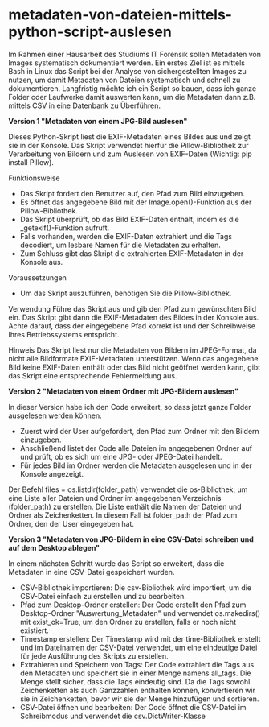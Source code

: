 # metadaten-von-dateien-mittels-python-script-auslesen
Im Rahmen einer Hausarbeit des Studiums IT Forensik sollen Metadaten von Images systematisch dokumentiert werden. Ein erstes Ziel ist es mittels Bash in Linux das Script bei der Analyse von sichergestellten Images zu nutzen, um damit Metadaten von Dateien systematisch und schnell zu dokumentieren. Langfristig möchte ich ein Script so bauen, dass ich ganze Folder oder Laufwerke damit auswerten kann, um die Metadaten dann z.B. mittels CSV in eine Datenbank zu Überführen.

<b>Version 1 "Metadaten von einem JPG-Bild auslesen"</b><br/>

Dieses Python-Skript liest die EXIF-Metadaten eines Bildes aus und zeigt sie in der Konsole. Das Skript verwendet hierfür die Pillow-Bibliothek zur Verarbeitung von Bildern und zum Auslesen von EXIF-Daten (Wichtig: pip install Pillow).

Funktionsweise
- Das Skript fordert den Benutzer auf, den Pfad zum Bild einzugeben.
- Es öffnet das angegebene Bild mit der Image.open()-Funktion aus der Pillow-Bibliothek.
- Das Skript überprüft, ob das Bild EXIF-Daten enthält, indem es die _getexif()-Funktion aufruft.
- Falls vorhanden, werden die EXIF-Daten extrahiert und die Tags decodiert, um lesbare Namen für die Metadaten zu erhalten.
- Zum Schluss gibt das Skript die extrahierten EXIF-Metadaten in der Konsole aus.

Voraussetzungen
- Um das Skript auszuführen, benötigen Sie die Pillow-Bibliothek.

Verwendung
Führe das Skript aus und gib den Pfad zum gewünschten Bild ein. Das Skript gibt dann die EXIF-Metadaten des Bildes in der Konsole aus. Achte darauf, dass der eingegebene Pfad korrekt ist und der Schreibweise Ihres Betriebssystems entspricht.

Hinweis
Das Skript liest nur die Metadaten von Bildern im JPEG-Format, da nicht alle Bildformate EXIF-Metadaten unterstützen. Wenn das angegebene Bild keine EXIF-Daten enthält oder das Bild nicht geöffnet werden kann, gibt das Skript eine entsprechende Fehlermeldung aus.

<b>Version 2 "Metadaten von einem Ordner mit JPG-Bildern auslesen"</b><br/>

In dieser Version habe ich den Code erweitert, so dass jetzt ganze Folder ausgelesen werden können. 
- Zuerst wird der User aufgefordert, den Pfad zum Ordner mit den Bildern einzugeben. 
- Anschließend listet der Code alle Dateien im angegebenen Ordner auf und prüft, ob es sich um eine JPG- oder JPEG-Datei handelt. 
- Für jedes Bild im Ordner werden die Metadaten ausgelesen und in der Konsole angezeigt.

Der Befehl files = os.listdir(folder_path) verwendet die os-Bibliothek, um eine Liste aller Dateien und Ordner im angegebenen Verzeichnis (folder_path) zu erstellen. Die Liste enthält die Namen der Dateien und Ordner als Zeichenketten. In diesem Fall ist folder_path der Pfad zum Ordner, den der User eingegeben hat.

<b>Version 3 "Metadaten von JPG-Bildern in eine CSV-Datei schreiben und auf dem Desktop ablegen"</b><br/>

In einem nächsten Schritt wurde das Script so erweitert, dass die Metadaten in eine CSV-Datei gespeichert wurden.

- CSV-Bibliothek importieren: Die csv-Bibliothek wird importiert, um die CSV-Datei einfach zu erstellen und zu bearbeiten.
- Pfad zum Desktop-Ordner erstellen: Der Code erstellt den Pfad zum Desktop-Ordner "Auswertung_Metadaten" und verwendet os.makedirs() mit exist_ok=True, um den Ordner zu erstellen, falls er noch nicht existiert.
- Timestamp erstellen: Der Timestamp wird mit der time-Bibliothek erstellt und im Dateinamen der CSV-Datei verwendet, um eine eindeutige Datei für jede Ausführung des Skripts zu erstellen.
- Extrahieren und Speichern von Tags: Der Code extrahiert die Tags aus den Metadaten und speichert sie in einer Menge namens all_tags. Die Menge stellt sicher, dass die Tags eindeutig sind. Da die Tags sowohl Zeichenketten als auch Ganzzahlen enthalten können, konvertieren wir sie in Zeichenketten, bevor wir sie der Menge hinzufügen und sortieren.
- CSV-Datei öffnen und bearbeiten: Der Code öffnet die CSV-Datei im Schreibmodus und verwendet die csv.DictWriter-Klasse
